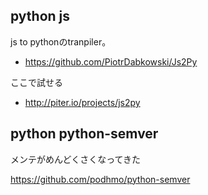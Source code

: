 ## python js

js to pythonのtranpiler。

- https://github.com/PiotrDabkowski/Js2Py

ここで試せる

- http://piter.io/projects/js2py

## python python-semver

メンテがめんどくさくなってきた

https://github.com/podhmo/python-semver
